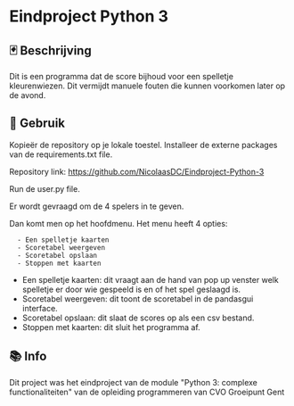 # Eindproject Python 3


## 🃏 Beschrijving

Dit is een programma dat de score bijhoud voor een spelletje kleurenwiezen. Dit vermijdt manuele fouten die kunnen voorkomen later op de avond.

## 🤖 Gebruik

Kopieër de repository op je lokale toestel. Installeer de externe  packages van de requirements.txt file.

Repository link: https://github.com/NicolaasDC/Eindproject-Python-3

Run de user.py file.

Er wordt gevraagd om de 4 spelers in te geven.

Dan komt men op het hoofdmenu. Het menu heeft 4 opties:
```
  - Een spelletje kaarten
  - Scoretabel weergeven
  - Scoretabel opslaan
  - Stoppen met kaarten   
```

- Een spelletje kaarten: dit vraagt aan de hand van pop up venster welk spelletje er door wie gespeeld is en of het spel geslaagd is.
- Scoretabel weergeven: dit toont de scoretabel in de pandasgui interface.
- Scoretabel opslaan: dit slaat de scores op als een csv bestand.
- Stoppen met kaarten: dit sluit het programma af.

## 📚 Info

Dit project was het eindproject van de module "Python 3: complexe functionaliteiten" van de opleiding programmeren van CVO Groeipunt Gent

